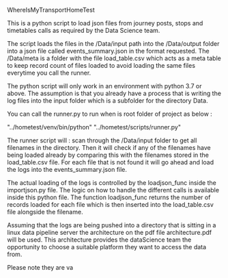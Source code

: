 WhereIsMyTransportHomeTest

This is a python script to load json files from journey posts, stops and timetables calls as required by the Data Science team.

The script loads the files in the /Data/input path into the /Data/output folder into a json file called events_summary.json in the format requested. The /Data/meta is a folder with the file load_table.csv which acts as a meta table to keep record count of files loaded to avoid loading the same files everytime you call the runner.

The python script will only work in an environment with python 3.7 or above. The assumption is that you already have a process that is writing the log files into the input folder which is a subfolder for the directory Data.


You can call the runner.py to run when is root folder of project as below :

"../hometest/venv/bin/python" "../hometest/scripts/runner.py"

The runner script will :
scan through the /Data/input folder to get all filenames in the directory. Then it will check if any of the filenames have being loaded already by comparing this with the filenames stored in the load_table.csv file. For each file that is not found it will go ahead and load the logs into the events_summary.json file.

The actual loading of the logs is controlled by the loadjson_func inside the importjson.py file. The logic on how to handle the different calls is available inside this python file. The function loadjson_func returns the number of records loaded for each file which is then inserted into the load_table.csv file alongside the filename.

Assuming that the logs are being pushed into a directory that is sitting in a linux data pipeline server the architecture on the pdf file architecture.pdf will be used. This architecture provides the dataScience team the opportunity to choose a suitable platform they want to access the data from.



Please note they are va